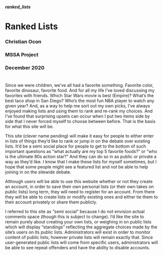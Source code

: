 ##### ranked_lists
# Ranked Lists

### Christian Ocon
### MSSA Project
### December 2020

#

Since we were children, we’ve all had a favorite something. Favorite color, favorite dinosaur, favorite food. And for all my life I’ve loved discussing my favorites with friends. Which Star Wars movie is best (Empire)? What’s the best taco shop in San Diego? Who’s the most fun NBA player to watch any given year? And, as a way to help me sort out my own picks, I’ve always enjoyed making lists and using them to rank and re-rank my choices. And I’ve found that surprising upsets can occur when I put two items side by side that I never forced myself to choose between before. That is the basis for what this site will be.


This site (clever name pending) will make it easy for people to either enter in lists of things they’d like to rank or jump in on the debate over existing lists. It’d be a semi social place for people to get to the bottom of such important questions as “what actually are my top 5 favorite foods?” or “who is the ultimate 80s action star?” And they can do so in as public or private a way as they’d like. I know that I make these lists for myself sometimes, but I hope that some people might see a featured list and not be able to help joining in on the sitewide debate.


Although users will be able to use this website whether or not they create an account, in order to save their own personal lists (or their own takes on public lists) long term, they will need to register for an account. From there they will be able to create lists or modify existing ones and either tie them to their account privately or share them publicly. 


I referred to this site as “semi social” because I do not envision actual comments space (though this is subject to change). I’d like the site to remain purely about creating your own lists, or weighing in on public lists which will display “standings” reflecting the aggregate choices made by the site’s users on its public lists. 
Administrators will exist in order to monitor content of public lists; however private lists will remain exactly that. Since user-generated public lists will come from specific users, administrators will be able to see repeat offenders and have the ability to disable accounts. 
